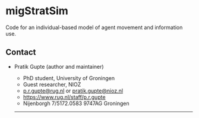 # migStratSim

Code for an individual-based model of agent movement and information use.

## Contact

- Pratik Gupte (author and maintainer)
  - PhD student, University of Groningen
  - Guest researcher, NIOZ
  - p.r.gupte@rug.nl or pratik.gupte@nioz.nl
  - https://www.rug.nl/staff/p.r.gupte
  - Nijenborgh 7/5172.0583 9747AG Groningen

  ---